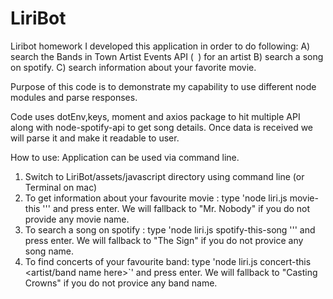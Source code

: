 # LiriBot
Liribot homework
I developed this application in order to do following: 
A) search the Bands in Town Artist Events API (` `) for an artist
B) search a song on spotify.
C) search information about your favorite movie.

Purpose of this code is to demonstrate my capability to use different node modules and parse responses.

Code uses dotEnv,keys, moment and axios package to hit multiple API along with node-spotify-api to get song details.
Once data is received we will parse it and make it readable to user.

How to use:
Application can be used via command line.
1) Switch to LiriBot/assets/javascript directory using command line (or Terminal on mac)
2) To get information about your favourite movie : type 'node liri.js movie-this '<movie name here>'' and press enter. 
        We will fallback to "Mr. Nobody" if you do not provide any movie name.
3) To search a song on spotify : type 'node liri.js spotify-this-song '<song name here>'' and press enter.
        We will fallback to "The Sign" if you do not provice any song name.
4) To find concerts of your favourite band: type 'node liri.js concert-this <artist/band name here>`' and press enter.
        We will fallback to "Casting Crowns" if you do not provice any band name.
